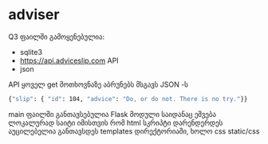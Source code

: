 # adviser
Q3 ფაილში გამოყენებულია:
* sqlite3
* <https://api.adviceslip.com> API<br>
* json

API ყოველ get მოთხოვნაზე აბრუნებს მსგავს JSON -ს
```bash
{"slip": { "id": 104, "advice": "Do, or do not. There is no try."}}
```
main ფაილში განთავსებულია Flask მოდული საიდანაც ეშვება ლოკალურად საიტი
იმისთვის რომ html სკრიპტი დარენდერდეს აუცილებელია განთავსდეს templates დირექტორიაში, ხოლო css static/css
